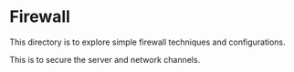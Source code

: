 # Firewall
This directory is to explore simple firewall techniques and configurations.

This is to secure the server and network channels.